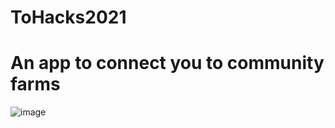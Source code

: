 # ToHacks2021
# An app to connect you to community farms 



![image](https://user-images.githubusercontent.com/73046315/117564097-454a6680-b078-11eb-882c-9e95518e185a.png)
